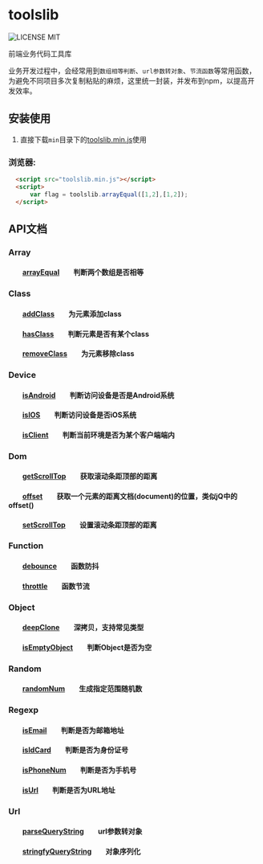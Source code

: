 # toolslib

![LICENSE MIT](https://img.shields.io/npm/l/express.svg)

 
前端业务代码工具库  

业务开发过程中，会经常用到`数组相等判断`、`url参数转对象`、`节流函数`等常用函数，为避免不同项目多次复制粘贴的麻烦，这里统一封装，并发布到npm，以提高开发效率。

## 安装使用

1. 直接下载`min`目录下的[toolslib.min.js](https://github.com/lincimy/toolslib/tree/master/min/toolslib.min.js)使用

### 浏览器:
``` html
  <script src="toolslib.min.js"></script>
  <script>
      var flag = toolslib.arrayEqual([1,2],[1,2]);
  </script>
```

## API文档

### Array  
#### &emsp;&emsp;[arrayEqual][arrayEqual]&emsp;&emsp;判断两个数组是否相等 

### Class
#### &emsp;&emsp;[addClass][addClass]&emsp;&emsp;为元素添加class  
#### &emsp;&emsp;[hasClass][hasClass]&emsp;&emsp;判断元素是否有某个class  
#### &emsp;&emsp;[removeClass][removeClass]&emsp;&emsp;为元素移除class  

### Device  
#### &emsp;&emsp;[isAndroid][isAndroid]&emsp;&emsp;判断访问设备是否是Android系统
#### &emsp;&emsp;[isIOS][isIOS]&emsp;&emsp;判断访问设备是否iOS系统
#### &emsp;&emsp;[isClient][isClient]&emsp;&emsp;判断当前环境是否为某个客户端端内

### Dom  
#### &emsp;&emsp;[getScrollTop][getScrollTop]&emsp;&emsp;获取滚动条距顶部的距离
#### &emsp;&emsp;[offset][offset]&emsp;&emsp;获取一个元素的距离文档(document)的位置，类似jQ中的offset()
#### &emsp;&emsp;[setScrollTop][setScrollTop]&emsp;&emsp;设置滚动条距顶部的距离

### Function  
#### &emsp;&emsp;[debounce][debounce]&emsp;&emsp;函数防抖   
#### &emsp;&emsp;[throttle][throttle]&emsp;&emsp;函数节流   

### Object  
#### &emsp;&emsp;[deepClone][deepClone]&emsp;&emsp;深拷贝，支持常见类型
#### &emsp;&emsp;[isEmptyObject][isEmptyObject]&emsp;&emsp;判断Object是否为空

### Random  
#### &emsp;&emsp;[randomNum][randomNum]&emsp;&emsp;生成指定范围随机数 

### Regexp  
#### &emsp;&emsp;[isEmail][isEmail]&emsp;&emsp;判断是否为邮箱地址 
#### &emsp;&emsp;[isIdCard][isIdCard]&emsp;&emsp;判断是否为身份证号
#### &emsp;&emsp;[isPhoneNum][isPhoneNum]&emsp;&emsp;判断是否为手机号  
#### &emsp;&emsp;[isUrl][isUrl]&emsp;&emsp;判断是否为URL地址

### Url
#### &emsp;&emsp;[parseQueryString][parseQueryString]&emsp;&emsp;url参数转对象
#### &emsp;&emsp;[stringfyQueryString][stringfyQueryString]&emsp;&emsp;对象序列化

[arrayEqual]:https://github.com/lincimy/toolslib/tree/master/src/array/arrayEqual.js

[addClass]:https://github.com/lincimy/toolslib/tree/master/src/class/addClass.js
[hasClass]:https://github.com/lincimy/toolslib/tree/master/src/class/hasClass.js
[removeClass]:https://github.com/lincimy/toolslib/tree/master/src/class/removeClass.js

[isAndroid]:https://github.com/lincimy/toolslib/tree/master/src/device/isAndroid.js
[isIOS]:https://github.com/lincimy/toolslib/tree/master/src/device/isIOS.js
[isClient]:https://github.com/lincimy/toolslib/tree/master/src/device/isClient.js

[getScrollTop]:https://github.com/lincimy/toolslib/tree/master/src/dom/getScrollTop.js
[offset]:https://github.com/lincimy/toolslib/tree/master/src/dom/offset.js
[setScrollTop]:https://github.com/lincimy/toolslib/tree/master/src/dom/setScrollTop.js

[debounce]:https://github.com/lincimy/toolslib/tree/master/src/function/debounce.js
[throttle]:https://github.com/lincimy/toolslib/tree/master/src/function/throttle.js

[deepClone]:https://github.com/lincimy/toolslib/tree/master/src/object/deepClone.js
[isEmptyObject]:https://github.com/lincimy/toolslib/tree/master/src/object/isEmptyObject.js

[randomNum]:https://github.com/lincimy/toolslib/tree/master/src/random/randomNum.js

[isEmail]:https://github.com/lincimy/toolslib/tree/master/src/regexp/isEmail.js
[isIdCard]:https://github.com/lincimy/toolslib/tree/master/src/regexp/isIdCard.js
[isPhoneNum]:https://github.com/lincimy/toolslib/tree/master/src/regexp/isPhoneNum.js
[isUrl]:https://github.com/lincimy/toolslib/tree/master/src/regexp/isUrl.js

[parseQueryString]:https://github.com/lincimy/toolslib/tree/master/src/url/parseQueryString.js
[stringfyQueryString]:https://github.com/lincimy/toolslib/tree/master/src/url/stringfyQueryString.js
